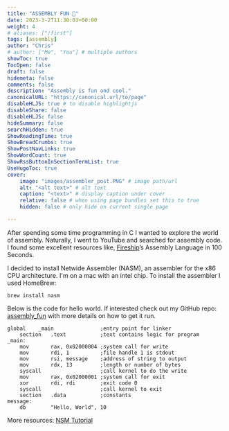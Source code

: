```yaml
---
title: "ASSEMBLY FUN 💾"
date: 2023-3-2T11:30:03+00:00
weight: 4
# aliases: ["/first"]
tags: [assembly]
author: "Chris"
# author: ["Me", "You"] # multiple authors
showToc: true
TocOpen: false
draft: false
hidemeta: false
comments: false
description: "Assembly is fun and cool."
canonicalURL: "https://canonical.url/to/page"
disableHLJS: true # to disable highlightjs
disableShare: false
disableHLJS: false
hideSummary: false
searchHidden: true
ShowReadingTime: true
ShowBreadCrumbs: true
ShowPostNavLinks: true
ShowWordCount: true
ShowRssButtonInSectionTermList: true
UseHugoToc: true
cover:
    image: "images/assembler_post.PNG" # image path/url
    alt: "<alt text>" # alt text
    caption: "<text>" # display caption under cover
    relative: false # when using page bundles set this to true
    hidden: false # only hide on current single page

---
```


After spending some time programming in C I wanted to explore the world of assembly. Naturally, I went to YouTube and searched for assembly code. I found some excellent resources like, 
[Fireship](https://youtu.be/4gwYkEK0gOk)’s Assembly Language in 100 Seconds.

I decided to install Netwide Assembler (NASM), an assembler for the x86 CPU architecture. I'm on a mac with an intel chip. To install the assembler I used HomeBrew:

 `brew install nasm`


Below is the code for hello world. If interested check out my GitHub repo: [assembly_fun](https://github.com/cjvillar/assembly_fun/blob/main/README.md) with more details on how to get it run.  


```
global    _main               ;entry point for linker
    section   .text           ;text contains logic for program
_main:                          
    mov       rax, 0x02000004 ;system call for write
    mov       rdi, 1          ;file handle 1 is stdout
    mov       rsi, message    ;address of string to output
    mov       rdx, 13         ;length or number of bytes
    syscall                   ;call kernel to do the write
    mov       rax, 0x02000001 ;system call for exit
    xor       rdi, rdi        ;exit code 0
    syscall                   ;call kernel to exit
    section   .data           ;constants
message:  
    db        "Hello, World", 10 
```




More resources:
[NSM Tutorial](https://cs.lmu.edu/~ray/notes/nasmtutorial/)